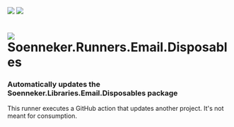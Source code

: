 [![](https://img.shields.io/github/actions/workflow/status/soenneker/soenneker.runners.email.disposables/build-and-test.yml?style=for-the-badge)](https://github.com/soenneker/soenneker.runners.email.disposables/actions/workflows/build-and-test.yml)
[![](https://img.shields.io/github/actions/workflow/status/soenneker/soenneker.runners.email.disposables/daily-automatic-update.yml?style=for-the-badge&label=Daily%20Update)](https://github.com/soenneker/soenneker.runners.email.disposables/actions/workflows/daily-automatic-update.yml)

# ![](https://user-images.githubusercontent.com/4441470/224455560-91ed3ee7-f510-4041-a8d2-3fc093025112.png) Soenneker.Runners.Email.Disposables
### Automatically updates the Soenneker.Libraries.Email.Disposables package

This runner executes a GitHub action that updates another project. It's not meant for consumption.